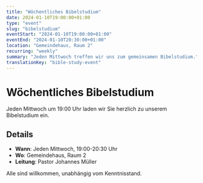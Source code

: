 ```yaml
---
title: "Wöchentliches Bibelstudium"
date: 2024-01-10T19:00:00+01:00
type: "event"
slug: "bibelstudium"
eventStart: "2024-01-10T19:00:00+01:00"
eventEnd: "2024-01-10T20:30:00+01:00"
location: "Gemeindehaus, Raum 2"
recurring: "weekly"
summary: "Jeden Mittwoch treffen wir uns zum gemeinsamen Bibelstudium."
translationKey: "bible-study-event"
---
```


# Wöchentliches Bibelstudium

Jeden Mittwoch um 19:00 Uhr laden wir Sie herzlich zu unserem Bibelstudium ein.

## Details

- **Wann**: Jeden Mittwoch, 19:00-20:30 Uhr
- **Wo**: Gemeindehaus, Raum 2
- **Leitung**: Pastor Johannes Müller

Alle sind willkommen, unabhängig vom Kenntnisstand.
